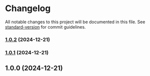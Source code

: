 # Changelog

All notable changes to this project will be documented in this file. See [standard-version](https://github.com/conventional-changelog/standard-version) for commit guidelines.

### [1.0.2](https://github.com/agent87/agent87.github.io/compare/v1.0.1...v1.0.2) (2024-12-21)

### [1.0.1](https://github.com/agent87/agent87.github.io/compare/v1.0.0...v1.0.1) (2024-12-21)

## 1.0.0 (2024-12-21)
